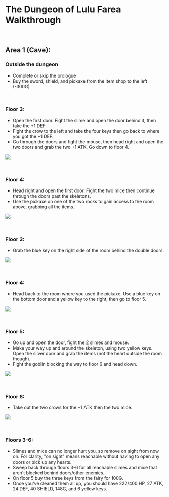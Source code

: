 # The Dungeon of Lulu Farea Walkthrough

<br>

## Area 1 (Cave):

### Outside the dungeon
- Complete or skip the prologue
- Buy the sword, shield, and pickaxe from the item shop to the left (-300G)

<br>

### Floor 3:
- Open the first door. Fight the slime and open the door behind it, then take the +1 DEF.
- Fight the crow to the left and take the four keys then go back to where you got the +1 DEF.
- Go through the doors and fight the mouse, then head right and open the two doors and grab the two +1 ATK. Go down to floor 4.

![](https://i.imgur.com/n1RgFLl.png)


<br>

### Floor 4:
- Head right and open the first door. Fight the two mice then continue through the doors past the skeletons.
- Use the pickaxe on one of the two rocks to gain access to the room above, grabbing all the items.

![](https://i.imgur.com/UknlwvP.png)

<br>

### Floor 3:
- Grab the blue key on the right side of the room behind the double doors.

![](https://i.imgur.com/uYYrSRg.png)

<br>

### Floor 4:
- Head back to the room where you used the pickaxe. Use a blue key on the bottom door and a yellow key to the right, then go to floor 5.

![](https://i.imgur.com/ch3xvDE.png)


<br>

### Floor 5:
- Go up and open the door, fight the 2 slimes and mouse.
- Make your way up and around the skeleton, using two yellow keys. Open the silver door and grab the items (not the heart outside the room though).
- Fight the goblin blocking the way to floor 6 and head down.

![](https://i.imgur.com/CMrcnK2.png)

<br>

### Floor 6:
- Take out the two crows for the +1 ATK then the two mice.

![](https://i.imgur.com/tKdgbDr.png)

<br>

### Floors 3-6:
- Slimes and mice can no longer hurt you, so remove on sight from now on. For clarity, "on sight" means reachable without having to open any doors or pick up any hearts.
- Sweep back through floors 3-6 for all reachable slimes and mice that aren't blocked behind doors/other enemies.
- On floor 5 buy the three keys from the fairy for 100G.
- Once you've cleaned them all up, you should have 222/400 HP, 27 ATK, 24 DEF, 40 SHIELD, 148G, and 6 yellow keys.
